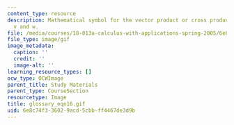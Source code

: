 ```yaml
---
content_type: resource
description: Mathematical symbol for the vector product or cross product of two vectors,
  v and w.
file: /media/courses/18-013a-calculus-with-applications-spring-2005/6e8c74f336029acd5cbbff4467de3d9b_glossary_eqn16.gif
file_type: image/gif
image_metadata:
  caption: ''
  credit: ''
  image-alt: ''
learning_resource_types: []
ocw_type: OCWImage
parent_title: Study Materials
parent_type: CourseSection
resourcetype: Image
title: glossary_eqn16.gif
uid: 6e8c74f3-3602-9acd-5cbb-ff4467de3d9b
---
```

